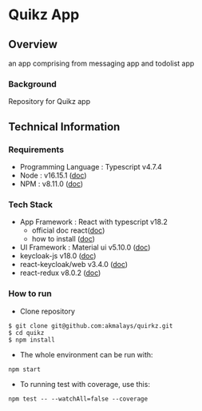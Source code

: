 # Quikz App

## Overview

an app comprising from messaging app and todolist app

### Background

Repository for Quikz app

## Technical Information

### Requirements

- Programming Language : Typescript v4.7.4
- Node : v16.15.1 ([doc](https://nodejs.org/fa/blog/release/v16.15.1/))
- NPM : v8.11.0 ([doc](https://www.npmjs.com/package/node-v8-version))

### Tech Stack

- App Framework : React with typescript v18.2
  - official doc react([doc](https://reactjs.org/versions/))
  - how to install ([doc](https://create-react-app.dev/docs/adding-typescript/))
- UI Framework : Material ui v5.10.0 ([doc](https://mui.com/))
- keycloak-js v18.0 ([doc](https://www.keycloak.org/guides#getting-started))
- react-keycloak/web v3.4.0 ([doc](https://www.npmjs.com/package/@react-keycloak/web))
- react-redux v8.0.2 ([doc](https://react-redux.js.org/introduction/getting-started))

### How to run

- Clone repository

```
$ git clone git@github.com:akmalays/quirkz.git
$ cd quikz
$ npm install
```

- The whole environment can be run with:

```
npm start
```

- To running test with coverage, use this:

 ```
 npm test -- --watchAll=false --coverage
 ```